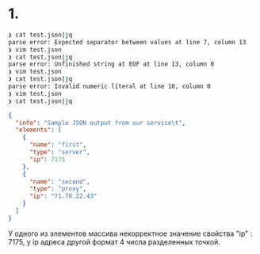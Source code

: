 # 1.

```bash
❯ cat test.json|jq
parse error: Expected separator between values at line 7, column 13
❯ vim test.json
❯ cat test.json|jq
parse error: Unfinished string at EOF at line 13, column 0
❯ vim test.json
❯ cat test.json|jq
parse error: Invalid numeric literal at line 10, column 0
❯ vim test.json
❯ cat test.json|jq
```

```json
{
  "info": "Sample JSON output from our service\t",
  "elements": [
    {
      "name": "first",
      "type": "server",
      "ip": 7175
    },
    {
      "name": "second",
      "type": "proxy",
      "ip": "71.78.22.43"
    }
  ]
}
```

У одного из элементов массива некорректное значение свойства "ip" : 7175, у ip адреса другой формат 4 числа разделенных точкой.

